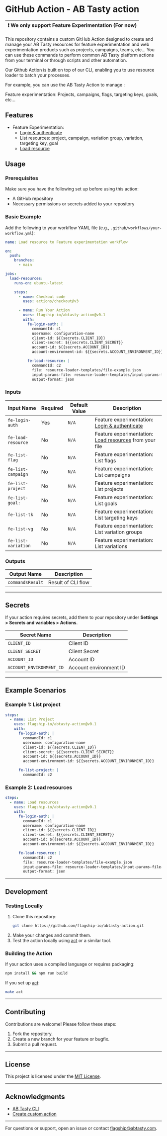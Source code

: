 # GitHub Action - AB Tasty action

| :exclamation: We only support Feature Experimentation (For now) |
| --------------------------------------------------------------- |

This repository contains a custom GitHub Action designed to create and manage
your AB Tasty resources for feature experimentation and web experimentation
products such as projects, campaigns, teams, etc... You can use these commands
to perform common AB Tasty platform actions from your terminal or through
scripts and other automation.

Our Github Action is built on top of our CLI, enabling you to use resource
loader to batch your processes.

For example, you can use the AB Tasty Action to manage :

Feature experimentation: Projects, campaigns, flags, targeting keys, goals,
etc...

## Features

- Feature Experimentation:
  - [Login & authenticate](https://docs.developers.flagship.io/docs/feature-experimentation-authentication#/)
  - List resources: project, campaign, variation group, variation, targeting
    key, goal
  - [Load resource](https://docs.developers.flagship.io/docs/feature-experimentation-resource#/)

## Usage

### Prerequisites

Make sure you have the following set up before using this action:

- A GitHub repository
- Necessary permissions or secrets added to your repository

### Basic Example

Add the following to your workflow YAML file (e.g.,
`.github/workflows/your-workflow.yml`):

```yaml
name: Load resource to Feature experimentation workflow

on:
  push:
    branches:
      - main

jobs:
  load-resources:
    runs-on: ubuntu-latest

    steps:
      - name: Checkout code
        uses: actions/checkout@v3

      - name: Run Your Action
        uses: flagship-io/abtasty-action@v0.1
        with:
          fe-login-auth: |
            commandId: c1
            username: configuration-name
            client-id: ${{secrets.CLIENT_ID}}
            client-secret: ${{secrets.CLIENT_SECRET}}
            account-id: ${{secrets.ACCOUNT_ID}}
            account-environment-id: ${{secrets.ACCOUNT_ENVIRONMENT_ID}}

          fe-load-resource: |
            commandId: c2
            file: resource-loader-templates/file-example.json
            input-params-file: resource-loader-templates/input-params-file-example.json
            output-format: json
```

### Inputs

| Input Name          | Required | Default Value | Description                                                                                                                           |
| ------------------- | -------- | ------------- | ------------------------------------------------------------------------------------------------------------------------------------- |
| `fe-login-auth`     | Yes      | `N/A`         | Feature experimentation: [Login & authenticate](https://docs.developers.flagship.io/docs/feature-experimentation-authentication#/)    |
| `fe-load-resource`  | No       | `N/A`         | Feature experimentation: [Load resources](https://docs.developers.flagship.io/docs/feature-experimentation-resource#/) from your file |
| `fe-list-flag`      | No       | `N/A`         | Feature experimentation: List flags                                                                                                   |
| `fe-list-campaign`  | No       | `N/A`         | Feature experimentation: List campaigns                                                                                               |
| `fe-list-project`   | No       | `N/A`         | Feature experimentation: List projects                                                                                                |
| `fe-list-goal:`     | No       | `N/A`         | Feature experimentation: List goals                                                                                                   |
| `fe-list-tk`        | No       | `N/A`         | Feature experimentation: List targeting keys                                                                                          |
| `fe-list-vg`        | No       | `N/A`         | Feature experimentation: List variation groups                                                                                        |
| `fe-list-variation` | No       | `N/A`         | Feature experimentation: List variations                                                                                              |

### Outputs

| Output Name      | Description        |
| ---------------- | ------------------ |
| `commandsResult` | Result of CLI flow |

---

## Secrets

If your action requires secrets, add them to your repository under **Settings >
Secrets and variables > Actions**.

| Secret Name              | Description            |
| ------------------------ | ---------------------- |
| `CLIENT_ID`              | Client ID              |
| `CLIENT_SECRET`          | Client Secret          |
| `ACCOUNT_ID`             | Account ID             |
| `ACCOUNT_ENVIRONMENT_ID` | Account environment ID |

---

## Example Scenarios

### Example 1: List project

```yaml
steps:
  - name: List Project
    uses: flagship-io/abtasty-action@v0.1
    with:
      fe-login-auth: |
        commandId: c1
        username: configuration-name
        client-id: ${{secrets.CLIENT_ID}}
        client-secret: ${{secrets.CLIENT_SECRET}}
        account-id: ${{secrets.ACCOUNT_ID}}
        account-environment-id: ${{secrets.ACCOUNT_ENVIRONMENT_ID}}

      fe-list-project: |
        commandId: c2
```

### Example 2: Load resources

```yaml
steps:
  - name: Load resources
    uses: flagship-io/abtasty-action@v0.1
    with:
      fe-login-auth: |
        commandId: c1
        username: configuration-name
        client-id: ${{secrets.CLIENT_ID}}
        client-secret: ${{secrets.CLIENT_SECRET}}
        account-id: ${{secrets.ACCOUNT_ID}}
        account-environment-id: ${{secrets.ACCOUNT_ENVIRONMENT_ID}}

      fe-load-resource: |
        commandId: c2
        file: resource-loader-templates/file-example.json
        input-params-file: resource-loader-templates/input-params-file-example.json
        output-format: json
```

---

## Development

### Testing Locally

1. Clone this repository:
   ```bash
   git clone https://github.com/flagship-io/abtasty-action.git
   ```
2. Make your changes and commit them.
3. Test the action locally using [act](https://github.com/nektos/act) or a
   similar tool.

### Building the Action

If your action uses a compiled language or requires packaging:

```bash
npm install && npm run build
```

If you set up [act](https://github.com/nektos/act):

```bash
make act
```

---

## Contributing

Contributions are welcome! Please follow these steps:

1. Fork the repository.
2. Create a new branch for your feature or bugfix.
3. Submit a pull request.

---

## License

This project is licensed under the [MIT License](LICENSE).

---

## Acknowledgments

- [AB Tasty CLI](https://docs.developers.flagship.io/docs/abtasty-command-line-interface#/)
- [Create custom action](https://docs.github.com/en/actions/sharing-automations/creating-actions/creating-a-javascript-action)

---

For questions or support, open an issue or contact flagship@abtasty.com.
